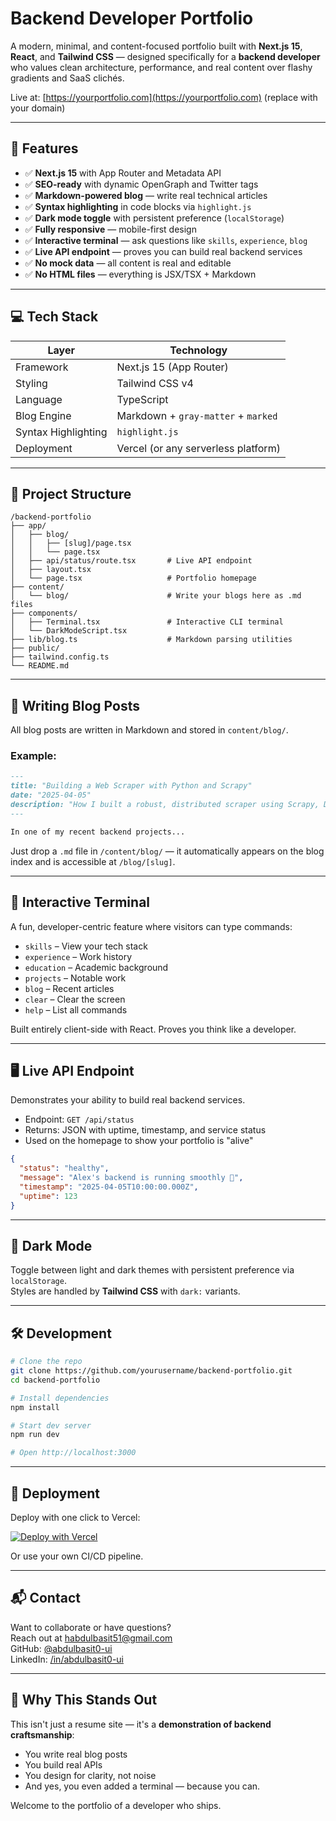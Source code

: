 # Backend Developer Portfolio

A modern, minimal, and content-focused portfolio built with **Next.js 15**, **React**, and **Tailwind CSS** — designed specifically for a **backend developer** who values clean architecture, performance, and real content over flashy gradients and SaaS clichés.

Live at: [https://yourportfolio.com](https://yourportfolio.com) (replace with your domain)

---

## 🚀 Features

- ✅ **Next.js 15** with App Router and Metadata API
- ✅ **SEO-ready** with dynamic OpenGraph and Twitter tags
- ✅ **Markdown-powered blog** — write real technical articles
- ✅ **Syntax highlighting** in code blocks via `highlight.js`
- ✅ **Dark mode toggle** with persistent preference (`localStorage`)
- ✅ **Fully responsive** — mobile-first design
- ✅ **Interactive terminal** — ask questions like `skills`, `experience`, `blog`
- ✅ **Live API endpoint** — proves you can build real backend services
- ✅ **No mock data** — all content is real and editable
- ✅ **No HTML files** — everything is JSX/TSX + Markdown

---

## 💻 Tech Stack

| Layer        | Technology |
|------------|-----------|
| Framework  | Next.js 15 (App Router) |
| Styling    | Tailwind CSS v4 |
| Language   | TypeScript |
| Blog Engine | Markdown + `gray-matter` + `marked` |
| Syntax Highlighting | `highlight.js` |
| Deployment | Vercel (or any serverless platform) |

---

## 📁 Project Structure

```
/backend-portfolio
├── app/
│   ├── blog/
│   │   ├── [slug]/page.tsx
│   │   └── page.tsx
│   ├── api/status/route.tsx       # Live API endpoint
│   ├── layout.tsx
│   └── page.tsx                   # Portfolio homepage
├── content/
│   └── blog/                      # Write your blogs here as .md files
├── components/
│   ├── Terminal.tsx               # Interactive CLI terminal
│   └── DarkModeScript.tsx
├── lib/blog.ts                    # Markdown parsing utilities
├── public/
├── tailwind.config.ts
└── README.md
```

---

## 📝 Writing Blog Posts

All blog posts are written in Markdown and stored in `content/blog/`.

### Example:

```md
---
title: "Building a Web Scraper with Python and Scrapy"
date: "2025-04-05"
description: "How I built a robust, distributed scraper using Scrapy, Docker, and MongoDB."
---

In one of my recent backend projects...
```

Just drop a `.md` file in `/content/blog/` — it automatically appears on the blog index and is accessible at `/blog/[slug]`.

---

## 🔦 Interactive Terminal

A fun, developer-centric feature where visitors can type commands:

- `skills` – View your tech stack
- `experience` – Work history
- `education` – Academic background
- `projects` – Notable work
- `blog` – Recent articles
- `clear` – Clear the screen
- `help` – List all commands

Built entirely client-side with React. Proves you think like a developer.

---

## 🖥️ Live API Endpoint

Demonstrates your ability to build real backend services.

- Endpoint: `GET /api/status`
- Returns: JSON with uptime, timestamp, and service status
- Used on the homepage to show your portfolio is "alive"

```json
{
  "status": "healthy",
  "message": "Alex's backend is running smoothly 🚀",
  "timestamp": "2025-04-05T10:00:00.000Z",
  "uptime": 123
}
```

---

## 🌙 Dark Mode

Toggle between light and dark themes with persistent preference via `localStorage`.  
Styles are handled by **Tailwind CSS** with `dark:` variants.

---

## 🛠️ Development

```bash
# Clone the repo
git clone https://github.com/yourusername/backend-portfolio.git
cd backend-portfolio

# Install dependencies
npm install

# Start dev server
npm run dev

# Open http://localhost:3000
```

---

## 🚀 Deployment

Deploy with one click to Vercel:

[![Deploy with Vercel](https://vercel.com/button)](https://vercel.com/new/clone?repository-url=https://github.com/yourusername/backend-portfolio)

Or use your own CI/CD pipeline.

---

## 📬 Contact

Want to collaborate or have questions?  
Reach out at [habdulbasit51@gmail.com](mailto:habdulbasit51@gmail.com)  
GitHub: [@abdulbasit0-ui](https://github.com/abdulbasit0-ui)  
LinkedIn: [/in/abdulbasit0-ui](https://www.linkedin.com/in/abdulhussain084/)

---

## 🎯 Why This Stands Out

This isn't just a resume site — it's a **demonstration of backend craftsmanship**:
- You write real blog posts
- You build real APIs
- You design for clarity, not noise
- And yes, you even added a terminal — because you can.

Welcome to the portfolio of a developer who ships.